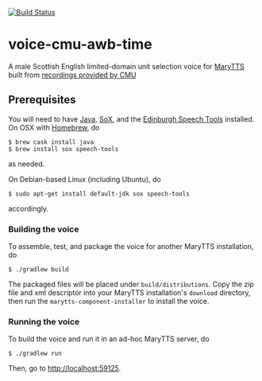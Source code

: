 [![Build Status](https://travis-ci.org/marytts/voice-cmu-awb-time.svg?branch=master)](https://travis-ci.org/marytts/voice-cmu-awb-time)

# voice-cmu-awb-time

A male Scottish English limited-domain unit selection voice for [MaryTTS](http://mary.dfki.de/) built from [recordings provided by CMU](http://festvox.org/cmu_arctic/)

## Prerequisites

You will need to have [Java](https://www.java.com/), [SoX](http://sox.sourceforge.net/), and the [Edinburgh Speech Tools](http://www.cstr.ed.ac.uk/projects/speech_tools/) installed.
On OSX with [Homebrew](http://brew.sh/), do
```
$ brew cask install java
$ brew install sox speech-tools
```
as needed.

On Debian-based Linux (including Ubuntu), do
```
$ sudo apt-get install default-jdk sox speech-tools
```
accordingly.

### Building the voice

To assemble, test, and package the voice for another MaryTTS installation, do
```
$ ./gradlew build
```
The packaged files will be placed under `build/distributions`.
Copy the zip file and xml descriptor into your MaryTTS installation's `download` directory, then run the `marytts-component-installer` to install the voice.

### Running the voice

To build the voice and run it in an ad-hoc MaryTTS server, do
```
$ ./gradlew run
```
Then, go to <http://localhost:59125>.
